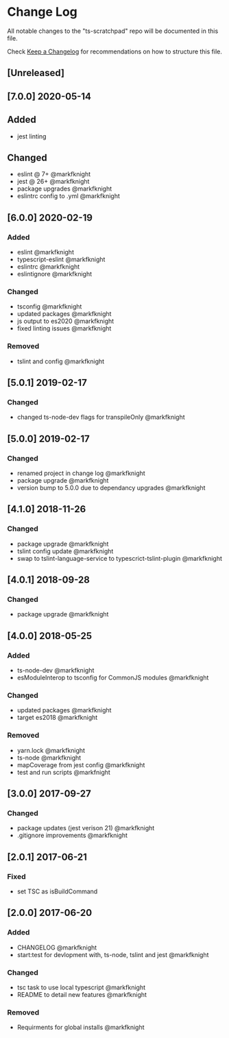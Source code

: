 # Change Log
All notable changes to the "ts-scratchpad" repo will be documented in this file.

Check [Keep a Changelog](http://keepachangelog.com/) for recommendations on how to structure this file.

## [Unreleased]

## [7.0.0] 2020-05-14
## Added
- jest linting

## Changed
- eslint @ 7+ @markfknight
- jest @ 26+ @markfknight
- package upgrades @markfknight
- eslintrc config to .yml @markfknight

## [6.0.0] 2020-02-19
### Added
- eslint @markfknight
- typescript-eslint @markfknight
- eslintrc @markfknight
- eslintignore @markfknight

### Changed
- tsconfig @markfknight
- updated packages @markfknight
- js output to es2020 @markfknight
- fixed linting issues @markfknight

### Removed
- tslint and config @markfknight

## [5.0.1] 2019-02-17
### Changed
- changed ts-node-dev flags for transpileOnly @markfknight

## [5.0.0] 2019-02-17
### Changed
- renamed project in change log @markfknight
- package upgrade @markfknight
- version bump to 5.0.0 due to dependancy upgrades @markfknight

## [4.1.0] 2018-11-26
### Changed
- package upgrade @markfknight
- tslint config update @markfknight
- swap to tslint-language-service to typescrict-tslint-plugin @markfknight

## [4.0.1] 2018-09-28
### Changed
- package upgrade @markfknight

## [4.0.0] 2018-05-25
### Added
- ts-node-dev @markfknight
- esModuleInterop to tsconfig for CommonJS modules @markfknight

### Changed
- updated packages @markfknight
- target es2018 @markfknight

### Removed
- yarn.lock @markfknight
- ts-node @markfknight
- mapCoverage from jest config @markfknight
- test and run scripts @markfnight

## [3.0.0] 2017-09-27
### Changed
- package updates (jest verison 21) @markfknight
- .gitignore improvements @markfknight

## [2.0.1] 2017-06-21
### Fixed
- set TSC as isBuildCommand

## [2.0.0] 2017-06-20
### Added
- CHANGELOG @markfknight
- start:test for devlopment with, ts-node, tslint and jest @markfknight

### Changed
- tsc task to use local typescript @markfknight
- README to detail new features @markfknight

### Removed
- Requirments for global installs @markfknight